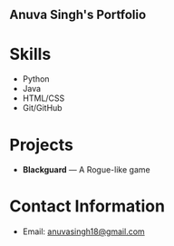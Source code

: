 ## Anuva Singh's Portfolio

# Skills
- Python
- Java
- HTML/CSS
- Git/GitHub

# Projects 
- **Blackguard** — A Rogue-like game

# Contact Information
- Email: anuvasingh18@gmail.com
